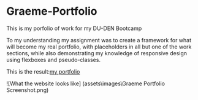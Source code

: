 # Graeme-Portfolio
This is my porfolio of work for my DU-DEN Bootcamp

To my understanding my assignment was to create a framework for what will become my real portfolio, with placeholders in all but one of the work sections, while also demonstrating my knowledge of responsive design using flexboxes and pseudo-classes.

This is the result:[my portfolio]()

![What the website looks like] (assets\images\Graeme Portfolio Screenshot.png)
